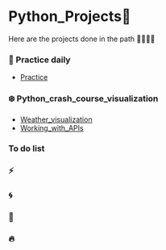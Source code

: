# Python_Projects:rocket:
Here are the projects done in the path :triangular_flag_on_post::running::muscle::running:  

### :rainbow: Practice daily   
* [Practice](https://github.com/Edwardus666/Python_Projects/Practice)  

### :snowflake: Python_crash_course_visualization  
* [Weather_visualization](https://github.com/Edwardus666/Python_Projects/tree/main/Data_visualization)  
* [Working_with_APIs](https://github.com/Edwardus666/Python_Projects/tree/main/Data_visualization/Working_with_APIs)    

### To do list
### :zap:   
### :cyclone:  
### :ocean:  
### :fire:
